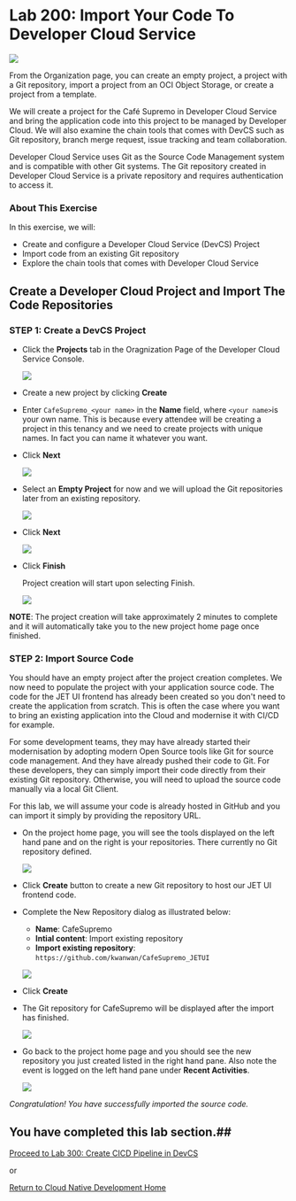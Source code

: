 
# Lab 200: Import Your Code To Developer Cloud Service


![](images/header06.png)


From the Organization page, you can create an empty project, a project with a Git repository, import a project from an OCI Object Storage, or create a project from a template.

We will create a project for the Café Supremo in Developer Cloud Service and bring the application code into this project to be managed by Developer Cloud. We will also examine the chain tools that comes with DevCS such as Git repository, branch merge request, issue tracking and team collaboration.

Developer Cloud Service uses Git as the Source Code Management system and is compatible with other Git systems. The Git repository created in Developer Cloud Service is a private repository and requires authentication to access it.


### About This Exercise

In this exercise, we will:

- Create and configure a Developer Cloud Service (DevCS) Project
- Import code from an existing Git repository
- Explore the chain tools that comes with Developer Cloud Service


## Create a Developer Cloud Project and Import The Code Repositories


### **STEP 1**: Create a DevCS Project

- Click the **Projects** tab in the Oragnization Page of the Developer Cloud Service Console.

  ![](images/24.png)

- Create a new project by clicking **Create**

- Enter `CafeSupremo_<your name>` in the **Name** field, where `<your name>`is your own name. This is because every attendee will be creating a project in this tenancy and we need to create projects with unique names. In fact you can name it whatever you want.

- Click **Next**

  ![](images/25.png)

- Select an **Empty Project** for now and we will upload the Git repositories later from an existing repository.

  ![](images/26.png)

- Click **Next**

  ![](images/27.png)

- Click **Finish**

  Project creation will start upon selecting Finish.

  ![](images/28.png)



**NOTE**: The project creation will take approximately 2 minutes to complete and it will automatically take you to the new project home page once finished.



### **STEP 2**: Import Source Code

You should have an empty project after the project creation completes. We now need to populate the project with your application source code. The code for the JET UI frontend has already been created so you don't need to create the application from scratch. This is often the case where you want to bring an existing application into the Cloud and modernise it with CI/CD for example.

For some development teams, they may have already started their modernisation by adopting modern Open Source tools like Git for source code management. And they have already pushed their code to Git. For these developers, they can simply import their code directly from their existing Git repository. Otherwise, you will need to upload the source code manually via a local Git Client.

For this lab, we will assume your code is already hosted in GitHub and you can import it simply by providing the repository URL.


- On the project home page, you will see the tools displayed on the left hand pane and on the right is your repositories. There currently no Git repository defined.

  ![](images/29.png)

- Click **Create** button to create a new Git repository to host our JET UI frontend code.

- Complete the New Repository dialog as illustrated below:
  - **Name**: CafeSupremo
  - **Intial content**: Import existing repository
  - **Import existing repository**: `https://github.com/kwanwan/CafeSupremo_JETUI`

  ![](images/30.png)

- Click **Create**

- The Git repository for CafeSupremo will be displayed after the import has finished.

  ![](images/31.png)

- Go back to the project home page and you should see the new repository you just created listed in the right hand pane. Also note the event is logged on the left hand pane under **Recent Activities**.

  ![](images/32.png)

*Congratulation! You have successfully imported the source code.*




## You have completed this lab section.##

  [Proceed to Lab 300: Create CICD Pipeline in DevCS](300-DEVCSlab.md)

  or

  [Return to Cloud Native Development Home](README.md)
